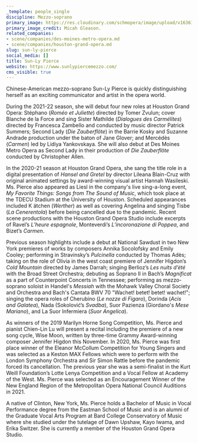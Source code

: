 ```yaml
---
_template: people_single
discipline: Mezzo-soprano
primary_image: https://res.cloudinary.com/schmopera/image/upload/v1636122334/media/2021/11/Sun-LyPierce_MicahGleason_ot8emc.jpg
primary_image_credit: Micah Gleason.
related_companies:
- scene/companies/des-moines-metro-opera.md
- scene/companies/houston-grand-opera.md
slug: sun-ly-pierce
social_media: []
title: Sun-Ly Pierce
website: https://www.sunlypiercemezzo.com/
cms_visible: true
---
```

Chinese-American mezzo-soprano Sun-Ly Pierce is quickly distinguishing herself as an exciting communicator and artist in the opera world.

During the 2021-22 season, she will debut four new roles at Houston Grand Opera: Stéphano (_Roméo et Juliette_) directed by Tomer Zvulun; cover Blanche de la Force and sing Sister Mathilde (_Dialogues des Carmélites_) directed by Francesca Zambello and conducted by music director Patrick Summers; Second Lady (_Die Zauberflöte_) in the Barrie Kosky and Suzanne Andrade production under the baton of Jane Glover; and Mercédès (_Carmen_) led by Lidiya Yankovskaya. She will also debut at Des Moines Metro Opera as Second Lady in their production of _Die Zauberflöte_ conducted by Christopher Allen.

In the 2020-21 season at Houston Grand Opera, she sang the title role in a digital presentation of _Hansel and Gretel_ by director Lileana Blain-Cruz with original animated settings by award-winning visual artist Hannah Wasileski. Ms. Pierce also appeared as Liesl in the company's live sing-a-long event, _My Favorite Things: Songs from The Sound of Music_, which took place at the TDECU Stadium at the University of Houston. Scheduled appearances included K ätchen (_Werther_) as well as covering Angelina and singing Tisbe (_La Cenerentola_) before being cancelled due to the pandemic. Recent scene productions with the Houston Grand Opera Studio include excerpts of Ravel’s _L’heure espagnole_, Monteverdi’s _L’incoronazione di Poppea_, and Bizet’s _Carmen_.

Previous season highlights include a debut at National Sawdust in two New York premieres of works by composers Annika Socolofsky and Emily Cooley; performing in Stravinsky’s _Pulcinella_ conducted by Thomas Adès; taking on the role of Olivia in the west coast premiere of Jennifer Higdon’s _Cold Mountain_ directed by James Darrah; singing Berlioz’s _Les nuits d’été_ with the Broad Street Orchestra; debuting as Soprano II in Bach’s _Magnificat_ as a part of Counterpoint Concerts in Tennessee; performing as mezzo-soprano soloist in Handel's _Messiah_ with the Mohawk Valley Choral Society and Orchestra and Bach's Cantata BWV 70 "Wachet! betet! betet! wachet!"; singing the opera roles of Cherubino (_Le nozze di Figaro_), Dorinda (_Acis and Galatea_), Nada (Sokolović’s _Svadba_), Suor Pazienza (Giordano's _Mese Mariano_), and La Suor Infermiera (_Suor Angelica_).

As winners of the 2019 Marilyn Horne Song Competition, Ms. Pierce and pianist Chien-Lin Lu will present a recital including the premiere of a new song cycle, Wise Moon, written by three-time Grammy Award-winning composer Jennifer Higdon this November. In 2020, Ms. Pierce was first place winner of the Eleanor McCollum Competition for Young Singers and was selected as a Keston MAX Fellows which were to perform with the London Symphony Orchestra and Sir Simon Rattle before the pandemic forced its cancellation. The previous year she was a semi-finalist in the Kurt Weill Foundation’s Lotte Lenya Competition and a Vocal Fellow at Academy of the West. Ms. Pierce was selected as an Encouragement Winner of the New England Region of the Metropolitan Opera National Council Auditions in 2021.

A native of Clinton, New York, Ms. Pierce holds a Bachelor of Music in Vocal Performance degree from the Eastman School of Music and is an alumni of the Graduate Vocal Arts Program at Bard College Conservatory of Music where she studied under the tutelage of Dawn Upshaw, Kayo Iwama, and Erika Switzer. She is currently a member of the Houston Grand Opera Studio.